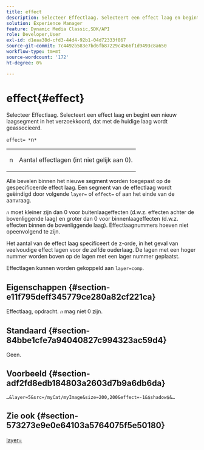 ```yaml
---
title: effect
description: Selecteer Effectlaag. Selecteert een effect laag en begint een nieuw laagsegment in het verzoekkoord, dat met de huidige laag wordt geassocieerd.
solution: Experience Manager
feature: Dynamic Media Classic,SDK/API
role: Developer,User
exl-id: d1eaa38d-cfd3-44d4-92b1-04d72333f867
source-git-commit: 7c4492b583e7bd6fb87229c4566f1d9493c8a650
workflow-type: tm+mt
source-wordcount: '172'
ht-degree: 0%

---
```


# effect{#effect}

Selecteer Effectlaag. Selecteert een effect laag en begint een nieuw laagsegment in het verzoekkoord, dat met de huidige laag wordt geassocieerd.

`effect= *`n`*`

<table id="simpletable_C48DABF486604D2B9F3CBC1CD01AC76D"> 
 <tr class="strow"> 
  <td class="stentry"> <p><span class="codeph"> <span class="varname"> n</span></span> </p> </td> 
  <td class="stentry"> <p>Aantal effectlagen (int niet gelijk aan 0). </p></td> 
 </tr> 
</table>

Alle bevelen binnen het nieuwe segment worden toegepast op de gespecificeerde effect laag. Een segment van de effectlaag wordt geëindigd door volgende `layer=` of `effect=` of aan het einde van de aanvraag.

*`n`* moet kleiner zijn dan 0 voor buitenlaageffecten (d.w.z. effecten achter de bovenliggende laag) en groter dan 0 voor binnenlaageffecten (d.w.z. effecten binnen de bovenliggende laag). Effectlaagnummers hoeven niet opeenvolgend te zijn.

Het aantal van de effect laag specificeert de z-orde, in het geval van veelvoudige effect lagen voor de zelfde ouderlaag. De lagen met een hoger nummer worden boven op de lagen met een lager nummer geplaatst.

Effectlagen kunnen worden gekoppeld aan `layer=comp`.

## Eigenschappen {#section-e11f795deff345779ce280a82cf221ca}

Effectlaag, opdracht. *`n`* mag niet 0 zijn.

## Standaard {#section-84bbe1cfe7a94040827c994323ac59d4}

Geen.

## Voorbeeld {#section-adf2fd8edb184803a2603d7b9a6db6da}

`…&layer=5&src=/myCat/myImage&size=200,200&effect=-1&$shadow$&…`

## Zie ook {#section-573273e9e0e64103a5764075f5e50180}

[layer=](/help/aem-is-ir-api/is-api/http-ref/image-serving-api-ref/c-http-protocol-reference/c-command-reference/r-layer.md)
